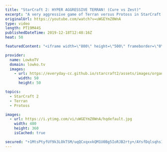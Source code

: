 ```yaml
---
title: "StarCraft 2: HYPER AGGRESSIVE TERRAN! (Cure vs Zest)"
excerpt: "A very aggressive game of Terran versus Protoss in StarCraft 2. In this professional match Cure, the Terran player, decides to start off with a double proxy Barracks. While the response from Zest was solid, a lot of damage still gets dealt. However, when going for Terran cheese the Command Center does"
originalUrl: https://youtube.com/watch?v=uWGEYmZ0WnA
type: video
length: PT19M44S
publishedDateTime: 2019-12-18T12:48:16Z
heat: 50

featuredContent: "<iframe width=\"800\" height=\"500\" frameborder=\"0\" src=\"https://www.youtube.com/embed/uWGEYmZ0WnA\" allow=\"accelerometer; autoplay; encrypted-media; gyroscope; picture-in-picture\" allowfullscreen></iframe>"

provider:
  name: LowkoTV
  domain: lowko.tv
  images:
    - url: https://everyday-cc.github.io/starcraft2/assets/images/organizations/lowko.tv-50x50.jpg
      width: 50
      height: 50

topics:
  - StarCraft 2
  - Terran
  - Protoss

images:
  - url: https://i.ytimg.com/vi/uWGEYmZ0WnA/hqdefault.jpg
    width: 480
    height: 360
    isCached: true

secured: "+1MtsPtyfUf9k3LOkTSM/uqQCxqxxkQM1U0Bg5IoRJB2rty+/AYsfDqlsqhs1zIqOq0e6Cgfd42i8DwvmN1stxJDBmCB6vvsbxpd6o9QBh3fF+LLHYus3wbJ3/1QuErz6HG7JRh7uzgiD2YoG3sCdtSguFF/YihtwlgTBeoM82ocjypNuA9345nqdl7LLomaPdxkXftFlG/kvlywu6Tvm5w+ffa0PltzBWYB08LQ0tfeieCbwa2aDUEwoOy6yO9JDU5hXUtDUhQxFbnDmdMBdsXdRRCzm/3Bn7wYe6vF6eNTAbPucAdOtS90LkGge0Yoxgdk62lTR66LVuSQswlh0jGhFgxUMn1q78axd4pz3cArHE61DApqUuJYPNbZR3ly3PmFF3dAVo7MPOpmO/tQK/Q7LYXx9DP0wCFe98E+pF1cGfMm2l2epT7HO74zllkn;Sta7cuMcujXb2dxbAy2PSw=="
---
```


